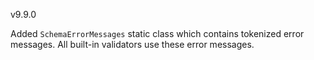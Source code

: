 v9.9.0

Added `SchemaErrorMessages` static class which contains tokenized error messages.  All built-in validators use these error messages.

